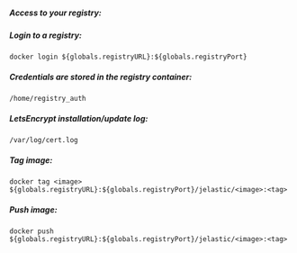 ##### Access to your registry:

##### Login to a registry:
```docker login ${globals.registryURL}:${globals.registryPort}```
  
##### Credentials are stored in the registry container:
```/home/registry_auth```

##### LetsEncrypt installation/update log:
```/var/log/cert.log```

##### Tag image:
```docker tag <image> ${globals.registryURL}:${globals.registryPort}/jelastic/<image>:<tag>```

##### Push image:
```docker push ${globals.registryURL}:${globals.registryPort}/jelastic/<image>:<tag>```
